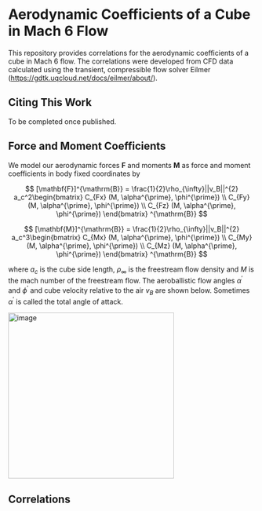 # Aerodynamic Coefficients of a Cube in Mach 6 Flow

This repository provides correlations for the aerodynamic coefficients of a cube in Mach 6 flow.
The correlations were developed from CFD data calculated using the transient, compressible flow solver Eilmer (https://gdtk.uqcloud.net/docs/eilmer/about/).

## Citing This Work

To be completed once published.

## Force and Moment Coefficients

We model our aerodynamic forces $\mathbf{F}$ and moments $\mathbf{M}$ as force and moment coefficients in body fixed coordinates by

$$ [\mathbf{F}]^{\mathrm{B}} = \frac{1}{2}\rho_{\infty}||v_B||^{2} a_c^2\begin{bmatrix} C_{Fx} (M, \alpha^{\prime}, \phi^{\prime}) \\
C_{Fy} (M, \alpha^{\prime}, \phi^{\prime}) \\
C_{Fz} (M, \alpha^{\prime}, \phi^{\prime}) \end{bmatrix} ^{\mathrm{B}} $$

$$ [\mathbf{M}]^{\mathrm{B}} = \frac{1}{2}\rho_{\infty}||v_B||^{2} a_c^3\begin{bmatrix} C_{Mx} (M, \alpha^{\prime}, \phi^{\prime}) \\
C_{My} (M, \alpha^{\prime}, \phi^{\prime}) \\
C_{Mz} (M, \alpha^{\prime}, \phi^{\prime}) \end{bmatrix} ^{\mathrm{B}} $$

where $a_c$ is the cube side length, $\rho_\infty$ is the freestream flow density and $M$ is the mach number of the freestream flow. 
The aeroballistic flow angles $\alpha^{\prime}$ and $\phi^{\prime}$ and cube velocity relative to the air $v_B$ are shown below. Sometimes $\alpha^{\prime}$ is called the total angle of attack.

<img width="338" alt="image" src="https://github.com/flynnh-github/Cube_AeroDeck_M6/assets/100339411/4ff02893-c743-4ba4-9b12-207e5e0d2581">

## Correlations



